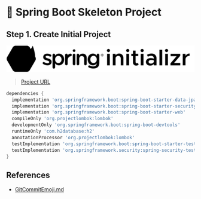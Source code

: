 # 🌱 Spring Boot Skeleton Project

## Step 1. Create Initial Project
![spring-initializr](.github/spring.svg)
> [Project URL](https://start.spring.io/#!type=gradle-project&language=java&platformVersion=3.0.0&packaging=jar&jvmVersion=17&groupId=com.hibuz&artifactId=account&name=spring-boot-skeleton&description=Demo%20project%20for%20Spring%20Boot&packageName=com.hibuz.account&dependencies=native,lombok,devtools,web,security,data-jpa,h2)

```groovy
dependencies {
  implementation 'org.springframework.boot:spring-boot-starter-data-jpa'
  implementation 'org.springframework.boot:spring-boot-starter-security'
  implementation 'org.springframework.boot:spring-boot-starter-web'
  compileOnly 'org.projectlombok:lombok'
  developmentOnly 'org.springframework.boot:spring-boot-devtools'
  runtimeOnly 'com.h2database:h2'
  annotationProcessor 'org.projectlombok:lombok'
  testImplementation 'org.springframework.boot:spring-boot-starter-test'
  testImplementation 'org.springframework.security:spring-security-test'
}
```

## References
- [GitCommitEmoji.md](https://gist.github.com/parmentf/035de27d6ed1dce0b36a)